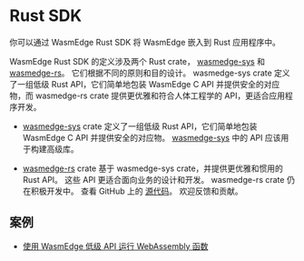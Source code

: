 # Rust SDK

你可以通过 WasmEdge Rust SDK 将 WasmEdge 嵌入到 Rust 应用程序中。

WasmEdge Rust SDK 的定义涉及两个 Rust crate， [wasmedge-sys](https://crates.io/crates/wasmedge-sys) 和 [wasmedge-rs](https://crates.io/crates/wasmedge-sdk)。 它们根据不同的原则和目的设计。 wasmedge-sys crate 定义了一组低级 Rust API，它们简单地包装 WasmEdge C API 并提供安全的对应物，而 wasmedge-rs crate 提供更优雅和符合人体工程学的 API，更适合应用程序开发。

* [wasmedge-sys](https://crates.io/crates/wasmedge-sys) crate 定义了一组低级 Rust API，它们简单地包装 WasmEdge C API 并提供安全的对应物。 [wasmedge-sys](https://crates.io/crates/wasmedge-sys) 中的 API 应该用于构建高级库。

* [wasmedge-rs](https://crates.io/crates/wasmedge-sdk) crate 基于 wasmedge-sys crate，并提供更优雅和惯用的 Rust API。 这些 API 更适合面向业务的设计和开发。 wasmedge-rs crate 仍在积极开发中。 查看 GitHub 上的 [源代码](https://github.com/WasmEdge/WasmEdge/tree/master/bindings/rust)。 欢迎反馈和贡献。

## 案例

* [使用 WasmEdge 低级 API 运行 WebAssembly 函数](rust/wasmedge-sys-api.md)
